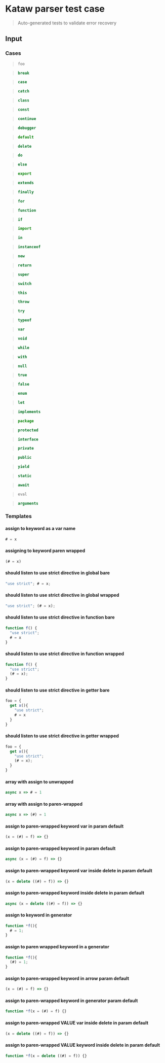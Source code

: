 # Kataw parser test case

> Auto-generated tests to validate error recovery
>

## Input

### Cases

> `````js
> foo
> `````

> `````js
> break
> `````

> `````js
> case
> `````

> `````js
> catch
> `````

> `````js
> class
> `````

> `````js
> const
> `````

> `````js
> continue
> `````

> `````js
> debugger
> `````

> `````js
> default
> `````

> `````js
> delete
> `````

> `````js
> do
> `````

> `````js
> else
> `````

> `````js
> export
> `````

> `````js
> extends
> `````

> `````js
> finally
> `````

> `````js
> for
> `````

> `````js
> function
> `````

> `````js
> if
> `````

> `````js
> import
> `````

> `````js
> in
> `````

> `````js
> instanceof
> `````

> `````js
> new
> `````

> `````js
> return
> `````

> `````js
> super
> `````

> `````js
> switch
> `````

> `````js
> this
> `````

> `````js
> throw
> `````

> `````js
> try
> `````

> `````js
> typeof
> `````

> `````js
> var
> `````

> `````js
> void
> `````

> `````js
> while
> `````

> `````js
> with
> `````

> `````js
> null
> `````

> `````js
> true
> `````

> `````js
> false
> `````

> `````js
> enum
> `````

> `````js
> let
> `````

> `````js
> implements
> `````

> `````js
> package
> `````

> `````js
> protected
> `````

> `````js
> interface
> `````

> `````js
> private
> `````

> `````js
> public
> `````

> `````js
> yield
> `````

> `````js
> static
> `````

> `````js
> await
> `````

> `````js
> eval
> `````

> `````js
> arguments
> `````

### Templates

#### assign to keyword as a var name

`````js
# = x
`````

#### assigning to keyword paren wrapped

`````js
(# = x)
`````

#### should listen to use strict directive in global bare

`````js
"use strict"; # = x;
`````

#### should listen to use strict directive in global wrapped

`````js
"use strict"; (# = x);
`````

#### should listen to use strict directive in function bare

`````js
function f() {
  "use strict";
  # = x
}
`````

#### should listen to use strict directive in function wrapped

`````js
function f() {
  "use strict";
  (# = x);
}
`````

#### should listen to use strict directive in getter bare

`````js
foo = {
  get x(){
    "use strict";
    # = x
  }
}
`````

#### should listen to use strict directive in getter wrapped

`````js
foo = {
  get x(){
    "use strict";
    (# = x);
  }
}
`````

#### array with assign to unwrapped

`````js
async x => # = 1
`````

#### array with assign to paren-wrapped

`````js
async x => (#) = 1
`````

#### assign to paren-wrapped keyword var in param default

`````js
(x = (#) = f) => {}
`````

#### assign to paren-wrapped keyword in param default

`````js
async (x = (#) = f) => {}
`````

#### assign to paren-wrapped keyword var inside delete in param default

`````js
(x = delete ((#) = f)) => {}
`````

#### assign to paren-wrapped keyword inside delete in param default

`````js
async (x = delete ((#) = f)) => {}
`````

#### assign to keyword in generator

`````js
function *f(){
  # = 1;
}
`````

#### assign to paren wrapped keyword in a generator

`````js
function *f(){
  (#) = 1;
}
`````

#### assign to paren-wrapped keyword in arrow param default

`````js
(x = (#) = f) => {}
`````

#### assign to paren-wrapped keyword in generator param default

`````js
function *f(x = (#) = f) {}
`````

#### assign to paren-wrapped VALUE var inside delete in param default

`````js
(x = delete ((#) = f)) => {}
`````

#### assign to paren-wrapped VALUE keyword inside delete in param default

`````js
function *f(x = delete ((#) = f)) {}
`````
